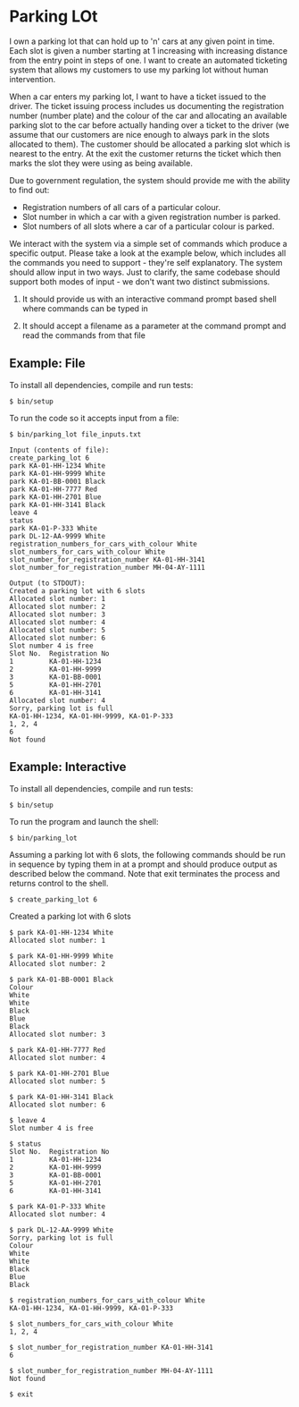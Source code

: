 # Parking LOt

I own a parking lot that can hold up to 'n' cars at any given point in time. Each slot is given a number starting at 1 increasing with increasing distance from the entry point in steps of one. I want to create an automated ticketing system that allows my customers to use my parking lot without human intervention.

When a car enters my parking lot, I want to have a ticket issued to the driver. The ticket issuing process includes us documenting the registration number (number plate) and the colour of the car and allocating an available parking slot to the car before actually handing over a ticket to the driver (we assume that our customers are nice enough to always park in the slots allocated to them). The customer should be allocated a parking slot which is nearest to the entry. At the exit the customer returns the ticket which then marks the slot they were using as being available.

Due to government regulation, the system should provide me with the ability to find out:

* Registration numbers of all cars of a particular colour.
* Slot number in which a car with a given registration number is parked.
* Slot numbers of all slots where a car of a particular colour is parked.

We interact with the system via a simple set of commands which produce a specific output. Please take a look at the example below, which includes all the commands you need to support - they're self explanatory. The system should allow input in two ways. Just to clarify, the same codebase should support both modes of input - we don't want two distinct submissions.

1. It should provide us with an interactive command prompt based shell where commands can be typed in

2. It should accept a filename as a parameter at the command prompt and read the commands from that file

## Example: File
To install all dependencies, compile and run tests:
~~~~
$ bin/setup
~~~~

To run the code so it accepts input from a file:
	
~~~~
$ bin/parking_lot file_inputs.txt	
~~~~
	
~~~~
Input (contents of file):
create_parking_lot 6
park KA-01-HH-1234 White
park KA-01-HH-9999 White
park KA-01-BB-0001 Black
park KA-01-HH-7777 Red
park KA-01-HH-2701 Blue
park KA-01-HH-3141 Black
leave 4
status
park KA-01-P-333 White
park DL-12-AA-9999 White
registration_numbers_for_cars_with_colour White
slot_numbers_for_cars_with_colour White
slot_number_for_registration_number KA-01-HH-3141
slot_number_for_registration_number MH-04-AY-1111
~~~~
	
~~~~
Output (to STDOUT):
Created a parking lot with 6 slots
Allocated slot number: 1
Allocated slot number: 2
Allocated slot number: 3
Allocated slot number: 4
Allocated slot number: 5
Allocated slot number: 6
Slot number 4 is free
Slot No.  Registration No
1         KA-01-HH-1234
2         KA-01-HH-9999
3         KA-01-BB-0001
5         KA-01-HH-2701
6         KA-01-HH-3141
Allocated slot number: 4
Sorry, parking lot is full
KA-01-HH-1234, KA-01-HH-9999, KA-01-P-333
1, 2, 4
6
Not found	
~~~~

## Example: Interactive
To install all dependencies, compile and run tests:
	
~~~~
$ bin/setup	
~~~~
To run the program and launch the shell:
	
~~~~
$ bin/parking_lot	
~~~~

Assuming a parking lot with 6 slots, the following commands should be run in sequence by typing them in at a prompt and should produce output as described below the command. Note that ​exit ​terminates the process and returns control to the shell.
	
~~~~
$ create_parking_lot 6	
~~~~
Created a parking lot with 6 slots	
~~~~
$ park KA-01-HH-1234 White
Allocated slot number: 1	
~~~~	
~~~~
$ park KA-01-HH-9999 White
Allocated slot number: 2	
~~~~	
~~~~
$ park KA-01-BB-0001 Black
Colour
White
White
Black
Blue
Black
Allocated slot number: 3	
~~~~	
~~~~
$ park KA-01-HH-7777 Red
Allocated slot number: 4	
~~~~	
~~~~
$ park KA-01-HH-2701 Blue
Allocated slot number: 5	
~~~~	
~~~~
$ park KA-01-HH-3141 Black
Allocated slot number: 6	
~~~~	
~~~~
$ leave 4
Slot number 4 is free	
~~~~	
~~~~
$ status
Slot No.  Registration No
1         KA-01-HH-1234
2         KA-01-HH-9999
3         KA-01-BB-0001
5         KA-01-HH-2701
6         KA-01-HH-3141	
~~~~	
~~~~
$ park KA-01-P-333 White
Allocated slot number: 4	
~~~~	
~~~~
$ park DL-12-AA-9999 White
Sorry, parking lot is full
Colour
White
White
Black
Blue
Black	
~~~~	
~~~~
$ registration_numbers_for_cars_with_colour White
KA-01-HH-1234, KA-01-HH-9999, KA-01-P-333	
~~~~	
~~~~
$ slot_numbers_for_cars_with_colour White
1, 2, 4	
~~~~	
~~~~
$ slot_number_for_registration_number KA-01-HH-3141
6	
~~~~	
~~~~
$ slot_number_for_registration_number MH-04-AY-1111
Not found	
~~~~	
~~~~
$ exit
~~~~